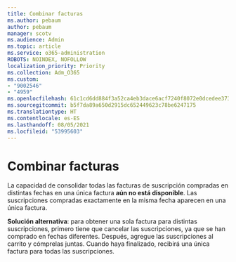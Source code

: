 ```yaml
---
title: Combinar facturas
ms.author: pebaum
author: pebaum
manager: scotv
ms.audience: Admin
ms.topic: article
ms.service: o365-administration
ROBOTS: NOINDEX, NOFOLLOW
localization_priority: Priority
ms.collection: Adm_O365
ms.custom:
- "9002546"
- "4959"
ms.openlocfilehash: 61c1cd6dd884f3a52ca4eb3dace6acf7240f8072e0dcedee373097129dbfce57
ms.sourcegitcommit: b5f7da89a650d2915dc652449623c78be6247175
ms.translationtype: HT
ms.contentlocale: es-ES
ms.lasthandoff: 08/05/2021
ms.locfileid: "53995603"
---
```

# <a name="combine-invoices"></a>Combinar facturas

La capacidad de consolidar todas las facturas de suscripción compradas en distintas fechas en una única factura **aún no está disponible**. Las suscripciones compradas exactamente en la misma fecha aparecen en una única factura.

**Solución alternativa**: para obtener una sola factura para distintas suscripciones, primero tiene que cancelar las suscripciones, ya que se han comprado en fechas diferentes. Después, agregue las suscripciones al carrito y cómprelas juntas. Cuando haya finalizado, recibirá una única factura para todas las suscripciones.
